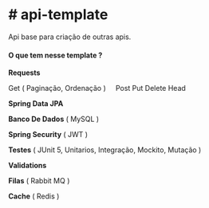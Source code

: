 # **# api-template**
Api base para criação de outras apis.

#### **O que tem nesse template ?** 

**Requests**

  Get ( Paginação, Ordenação )    
  Post
  Put
  Delete
  Head

**Spring Data JPA**

**Banco De Dados** ( MySQL )   

**Spring Security** ( JWT ) 

**Testes** ( JUnit 5, Unitarios, Integração, Mockito, Mutação )

**Validations** 

**Filas** ( Rabbit MQ )

**Cache** ( Redis )


